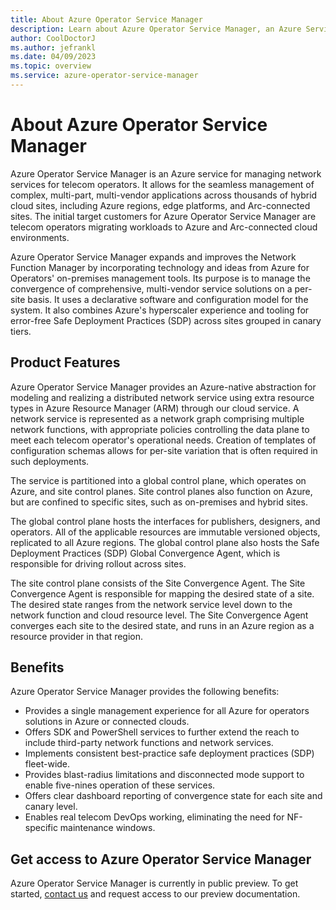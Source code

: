 ```yaml
---
title: About Azure Operator Service Manager
description: Learn about Azure Operator Service Manager, an Azure Service for the management of Network Services for telecom operators.
author: CoolDoctorJ
ms.author: jefrankl
ms.date: 04/09/2023
ms.topic: overview
ms.service: azure-operator-service-manager
---
```

# About Azure Operator Service Manager

Azure Operator Service Manager is an Azure service for managing network services for telecom operators. It allows for the seamless management of complex, multi-part, multi-vendor applications across thousands of hybrid cloud sites, including Azure regions, edge platforms, and Arc-connected sites. The initial target customers for Azure Operator Service Manager are telecom operators migrating workloads to Azure and Arc-connected cloud environments.

Azure Operator Service Manager expands and improves the Network Function Manager by incorporating technology and ideas from Azure for Operators' on-premises management tools. Its purpose is to manage the convergence of comprehensive, multi-vendor service solutions on a per-site basis. It uses a declarative software and configuration model for the system. It also combines Azure's hyperscaler experience and tooling for error-free Safe Deployment Practices (SDP) across sites grouped in canary tiers.

## Product Features

Azure Operator Service Manager provides an Azure-native abstraction for modeling and realizing a distributed network service using extra resource types in Azure Resource Manager (ARM) through our cloud service. A network service is represented as a network graph comprising multiple network functions, with appropriate policies controlling the data plane to meet each telecom operator's operational needs. Creation of templates of configuration schemas allows for per-site variation that is often required in such deployments.

The service is partitioned into a global control plane, which operates on Azure, and site control planes. Site control planes also function on Azure, but are confined to specific sites, such as on-premises and hybrid sites.

The global control plane hosts the interfaces for publishers, designers, and operators. All of the applicable resources are immutable versioned objects, replicated to all Azure regions. The global control plane also hosts the Safe Deployment Practices (SDP) Global Convergence Agent, which is responsible for driving rollout across sites.

The site control plane consists of the Site Convergence Agent. The Site Convergence Agent is responsible for mapping the desired state of a site. The desired state ranges from the network service level down to the network function and cloud resource level. The Site Convergence Agent converges each site to the desired state, and runs in an Azure region as a resource provider in that region.

## Benefits

Azure Operator Service Manager provides the following benefits:

- Provides a single management experience for all Azure for operators solutions in Azure or connected clouds.
- Offers SDK and PowerShell services to further extend the reach to include third-party network functions and network services.
- Implements consistent best-practice safe deployment practices (SDP) fleet-wide.
- Provides blast-radius limitations and disconnected mode support to enable five-nines operation of these services.
- Offers clear dashboard reporting of convergence state for each site and canary level.
- Enables real telecom DevOps working, eliminating the need for NF-specific maintenance windows.

## Get access to Azure Operator Service Manager

Azure Operator Service Manager is currently in public preview. To get started, [contact us](mailto:aznfmpartner@microsoft.com?subject=Azure%20Operator%20Service%20Manager%20preview%20request&Body=Hello%2C%0A%0AI%20would%20like%20to%20request%20access%20to%20the%20Azure%20Operator%20Service%20Manager%20preview%20documentation.%0A%0AMy%20GitHub%20username%20is%3A%20%0A%0AThank%20you%21) and request access to our preview documentation.
